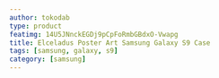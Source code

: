 ```yaml
---
author: tokodab
type: product
featimg: 14U5JNnckEGDj9pCpFoRmbGBdxO-Vwapg
title: Elceladus Poster Art Samsung Galaxy S9 Case
tags: [samsung, galaxy, s9]
category: [samsung]
---
```

